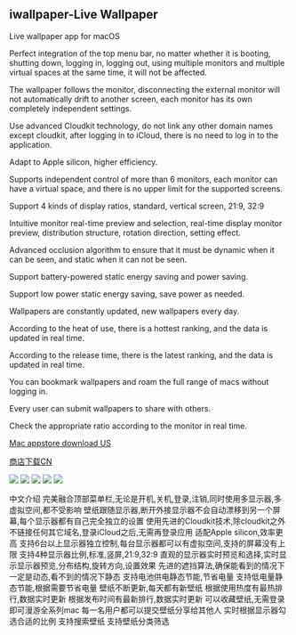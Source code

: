 ## iwallpaper-Live Wallpaper

Live wallpaper app for macOS

Perfect integration of the top menu bar, no matter whether it is booting, shutting down, logging in, logging out, using multiple monitors and multiple virtual spaces at the same time, it will not be affected.

The wallpaper follows the monitor, disconnecting the external monitor will not automatically drift to another screen, each monitor has its own completely independent settings.

Use advanced Cloudkit technology, do not link any other domain names except cloudkit, after logging in to iCloud, there is no need to log in to the application.

Adapt to Apple silicon, higher efficiency.

Supports independent control of more than 6 monitors, each monitor can have a virtual space, and there is no upper limit for the supported screens.

Support 4 kinds of display ratios, standard, vertical screen, 21:9, 32:9

Intuitive monitor real-time preview and selection, real-time display monitor preview, distribution structure, rotation direction, setting effect.

Advanced occlusion algorithm to ensure that it must be dynamic when it can be seen, and static when it can not be seen.

Support battery-powered static energy saving and power saving.

Support low power static energy saving, save power as needed.

Wallpapers are constantly updated, new wallpapers every day.

According to the heat of use, there is a hottest ranking, and the data is updated in real time.

According to the release time, there is the latest ranking, and the data is updated in real time.

You can bookmark wallpapers and roam the full range of macs without logging in.

Every user can submit wallpapers to share with others.

Check the appropriate ratio according to the monitor in real time.


[Mac appstore download US](macappstores://apps.apple.com/us/app/id1552826194?mt=12)

[商店下载CN](macappstores://apps.apple.com/cn/app/id1552826194?mt=12)


![](./1.png)
![](./2.png)
![](./3.png)
![](./4.png)
![](./5.png)


中文介绍
完美融合顶部菜单栏,无论是开机,关机,登录,注销,同时使用多显示器,多虚拟空间,都不受影响
壁纸跟随显示器,断开外接显示器不会自动漂移到另一个屏幕,每个显示器都有自己完全独立的设置
使用先进的Cloudkit技术,除cloudkit之外不链接任何其它域名,登录iCloud之后,无需再登录应用
适配Apple silicon,效率更高
支持6台以上显示器独立控制,每台显示器都可以有虚拟空间,支持的屏幕没有上限
支持4种显示器比例,标准,竖屏,21:9,32:9
直观的显示器实时预览和选择,实时显示显示器预览,分布结构,旋转方向,设置效果
先进的遮挡算法,确保能看到的情况下一定是动态,看不到的情况下静态
支持电池供电静态节能,节省电量
支持低电量静态节能,根据需要节省电量
壁纸不断更新,每天都有新壁纸
根据使用热度有最热排行,数据实时更新
根据发布时间有最新排行,数据实时更新
可以收藏壁纸,无需登录即可漫游全系列mac
每一名用户都可以提交壁纸分享给其他人
实时根据显示器勾选合适的比例
支持搜索壁纸
支持壁纸分类筛选
